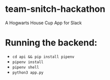 # team-snitch-hackathon
A Hogwarts House Cup App for Slack


# Running the backend:
- `cd api && pip install pipenv`
- `pipenv install`
- `pipenv shell`
- `python3 app.py`